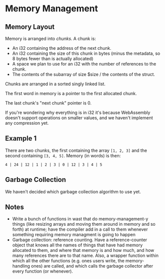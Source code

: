 # Memory Management
## Memory Layout
Memory is arranged into *chunks*. A chunk is:

* An i32 containing the address of the next chunk.
* An i32 containing the size of this chunk in bytes (minus the metadata, so 8 bytes fewer than is actually allocated)
* A space we plan to use for an i32 with the number of references to the chunk.
* The contents of the subarray of size $size / the contents of the struct.

Chunks are arranged in a sorted singly linked list.

The first word in memory is a pointer to the first allocated chunk.

The last chunk's "next chunk" pointer is 0.

If you're wondering why everything is in i32 it's because WebAssembly doesn't support operations on smaller values, and we haven't implement any compression yet.

## Example 1
There are two chunks, the first containing the array `[1, 2, 3]` and the second containing `[3, 4, 5]`. Memory (in words) is then:

    4 | 24 | 12 | 1 | 2 | 3 | 0 | 12 | 3 | 4 | 5

## Garbage Collection
We haven't decided which garbage collection algorithm to use yet.


## Notes
* Write a bunch of functions in wast that do memory-management-y things (like resizing arrays and moving them around in
memory and so forth) at runtime; have the compiler add in a call to them whenever something requiring memory managment
is going to happen
* Garbage collection: reference counting. Have a reference-counter object that knows all the names of things that have
had memory allocated to them, and where that memory is and how much, and how many references there are to that name.
Also, a wrapper function within which all the other functions (e.g. ones users write, the memory-handling ones) are
called, and which calls the garbage collector after every function (or whenever).
